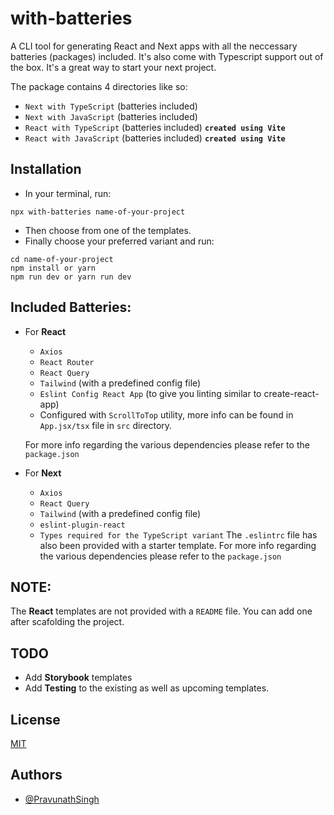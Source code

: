 # with-batteries

A CLI tool for generating React and Next apps with all the neccessary batteries (packages) included. It's also come with Typescript support out of the box. It's a great way to start your next project.

The package contains 4 directories like so:

- `Next with TypeScript` (batteries included)
- `Next with JavaScript` (batteries included)
- `React with TypeScript` (batteries included) **`created using Vite`**
- `React with JavaScript` (batteries included) **`created using Vite`**

## Installation

- In your terminal, run:

```
npx with-batteries name-of-your-project
```

- Then choose from one of the templates.
- Finally choose your preferred variant and run:

```
cd name-of-your-project
npm install or yarn
npm run dev or yarn run dev
```

## Included Batteries:

- For **React**

  - `Axios`
  - `React Router`
  - `React Query`
  - `Tailwind` (with a predefined config file)
  - `Eslint Config React App` (to give you linting similar to create-react-app)
  - Configured with `ScrollToTop` utility, more info can be found in `App.jsx/tsx` file in `src` directory.

  For more info regarding the various dependencies please refer to the `package.json`

- For **Next**
  - `Axios`
  - `React Query`
  - `Tailwind` (with a predefined config file)
  - `eslint-plugin-react`
  - `Types required for the TypeScript variant`
    The `.eslintrc` file has also been provided with a starter template.
  For more info regarding the various dependencies please refer to the `package.json`

## NOTE:

The **React** templates are not provided with a `README` file. You can add one after scafolding the project.

## TODO

- Add **Storybook** templates
- Add **Testing** to the existing as well as upcoming templates.

## License

[MIT](https://choosealicense.com/licenses/mit/)

## Authors

- [@PravunathSingh](https://www.github.com/PravunathSingh)
